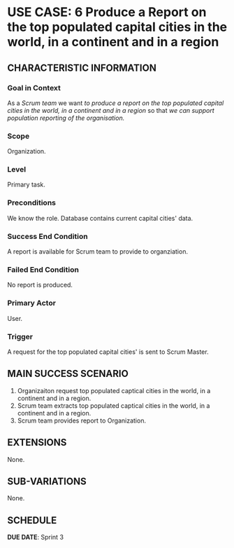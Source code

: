 # USE CASE: 6 Produce a Report on the top populated capital cities in the world, in a continent and in a region

## CHARACTERISTIC INFORMATION

### Goal in Context

As a *Scrum team* we want *to produce a report on the top populated capital cities in the world, in a continent and in a region* so that *we can support population reporting of the organisation.*

### Scope

Organization.

### Level

Primary task.

### Preconditions

We know the role.  Database contains current capital cities' data.

### Success End Condition

A report is available for Scrum team to provide to organziation.

### Failed End Condition

No report is produced.

### Primary Actor

User.

### Trigger

A request for the top populated capital cities' is sent to Scrum Master.

## MAIN SUCCESS SCENARIO

1. Organizaiton request top populated captical cities in the world, in a continent and in a region.
2. Scrum team extracts top populated captical cities in the world, in a continent and in a region.
3. Scrum team provides report to Organization.

## EXTENSIONS

None.

## SUB-VARIATIONS

None.

## SCHEDULE

**DUE DATE**: Sprint 3
